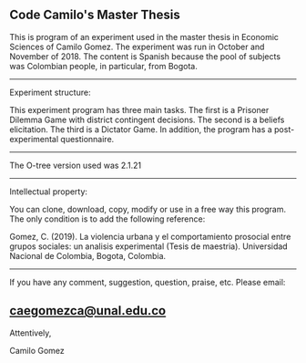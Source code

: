 Code Camilo's Master Thesis
---
This is program of an experiment used in the master thesis in Economic Sciences of Camilo Gomez. The experiment was run in October and November of 2018. The content is Spanish because the pool of subjects was Colombian people, in particular, from Bogota. 

---
Experiment structure:

This experiment program has three main tasks. The first is a Prisoner Dilemma Game with district contingent decisions. The second is a beliefs elicitation. The third is a Dictator Game. In addition, the program has a post-experimental questionnaire. 

---

The O-tree version used was 2.1.21

---
Intellectual property:

You can clone, download, copy, modify or use in a free way this program. The only condition is to add the following reference: 

Gomez, C. (2019). La violencia urbana y el comportamiento prosocial entre grupos sociales: un analisis experimental (Tesis de maestria). Universidad Nacional de Colombia, Bogota, Colombia.

---
If you have any comment, suggestion, question, praise, etc. Please email:

caegomezca@unal.edu.co
---

Attentively,

Camilo Gomez

